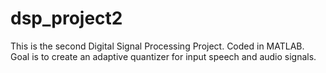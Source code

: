 # dsp_project2

This is the second Digital Signal Processing Project.
Coded in MATLAB.
Goal is to create an adaptive quantizer for input speech and audio signals.
